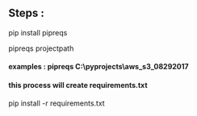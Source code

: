 ## Steps : 
pip install pipreqs

pipreqs projectpath

#### examples :  pipreqs C:\pyprojects\aws_s3_08292017

#### this process will create requirements.txt

pip install -r requirements.txt
